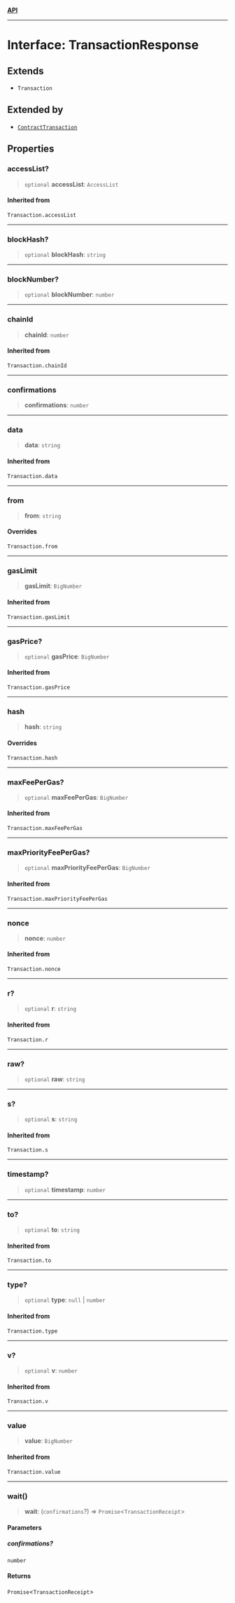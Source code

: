 [**API**](../README.md)

***

# Interface: TransactionResponse

## Extends

- `Transaction`

## Extended by

- [`ContractTransaction`](ContractTransaction.md)

## Properties

### accessList?

> `optional` **accessList**: `AccessList`

#### Inherited from

`Transaction.accessList`

***

### blockHash?

> `optional` **blockHash**: `string`

***

### blockNumber?

> `optional` **blockNumber**: `number`

***

### chainId

> **chainId**: `number`

#### Inherited from

`Transaction.chainId`

***

### confirmations

> **confirmations**: `number`

***

### data

> **data**: `string`

#### Inherited from

`Transaction.data`

***

### from

> **from**: `string`

#### Overrides

`Transaction.from`

***

### gasLimit

> **gasLimit**: `BigNumber`

#### Inherited from

`Transaction.gasLimit`

***

### gasPrice?

> `optional` **gasPrice**: `BigNumber`

#### Inherited from

`Transaction.gasPrice`

***

### hash

> **hash**: `string`

#### Overrides

`Transaction.hash`

***

### maxFeePerGas?

> `optional` **maxFeePerGas**: `BigNumber`

#### Inherited from

`Transaction.maxFeePerGas`

***

### maxPriorityFeePerGas?

> `optional` **maxPriorityFeePerGas**: `BigNumber`

#### Inherited from

`Transaction.maxPriorityFeePerGas`

***

### nonce

> **nonce**: `number`

#### Inherited from

`Transaction.nonce`

***

### r?

> `optional` **r**: `string`

#### Inherited from

`Transaction.r`

***

### raw?

> `optional` **raw**: `string`

***

### s?

> `optional` **s**: `string`

#### Inherited from

`Transaction.s`

***

### timestamp?

> `optional` **timestamp**: `number`

***

### to?

> `optional` **to**: `string`

#### Inherited from

`Transaction.to`

***

### type?

> `optional` **type**: `null` \| `number`

#### Inherited from

`Transaction.type`

***

### v?

> `optional` **v**: `number`

#### Inherited from

`Transaction.v`

***

### value

> **value**: `BigNumber`

#### Inherited from

`Transaction.value`

***

### wait()

> **wait**: (`confirmations`?) => `Promise`\<`TransactionReceipt`\>

#### Parameters

##### confirmations?

`number`

#### Returns

`Promise`\<`TransactionReceipt`\>

